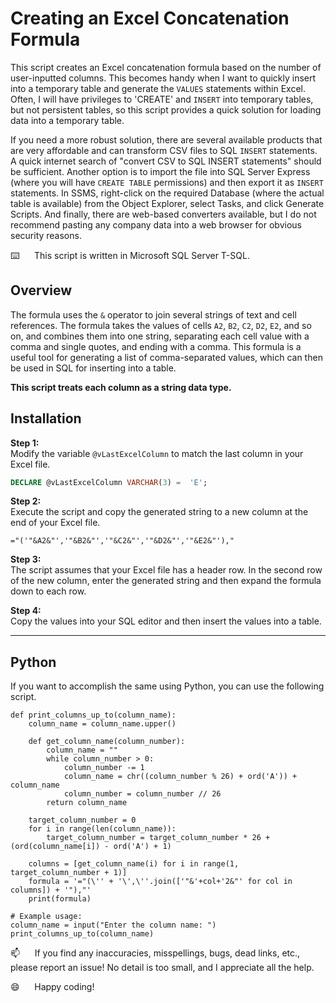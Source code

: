 # Creating an Excel Concatenation Formula

This script creates an Excel concatenation formula based on the number of user-inputted columns.  This becomes handy when I want to quickly insert into a temporary table and generate the `VALUES` statements within Excel.  Often, I will have privileges to 'CREATE' and `INSERT` into temporary tables, but not persistent tables, so this script provides a quick solution for loading data into a temporary table.

If you need a more robust solution, there are several available products that are very affordable and can transform CSV files to SQL `INSERT` statements.  A quick internet search of "convert CSV to SQL INSERT statements" should be sufficient.  Another option is to import the file into SQL Server Express (where you will have `CREATE TABLE` permissions) and then export it as `INSERT` statements.  In SSMS, right-click on the required Database (where the actual table is available) from the Object Explorer, select Tasks, and click Generate Scripts.  And finally, there are web-based converters available, but I do not recommend pasting any company data into a web browser for obvious security reasons.

⌨️&nbsp;&nbsp;&nbsp;&nbsp;&nbsp;&nbsp;This script is written in Microsoft SQL Server T-SQL.

## Overview 

The formula uses the `&` operator to join several strings of text and cell references.  The formula takes the values of cells `A2`, `B2`, `C2`, `D2`, `E2`, and so on, and combines them into one string, separating each cell value with a comma and single quotes, and ending with a comma.  This formula is a useful tool for generating a list of comma-separated values, which can then be used in SQL for inserting into a table.  

**This script treats each column as a string data type.**

## Installation

**Step 1:**  
Modify the variable `@vLastExcelColumn` to match the last column in your Excel file.
```sql
DECLARE @vLastExcelColumn VARCHAR(3) =  'E';
```

**Step 2:**  
Execute the script and copy the generated string to a new column at the end of your Excel file.
```excel
="('"&A2&"','"&B2&"','"&C2&"','"&D2&"','"&E2&"'),"
```

**Step 3:**  
The script assumes that your Excel file has a header row. In the second row of the new column, enter the generated string and then expand the formula down to each row.

**Step 4:**   
Copy the values into your SQL editor and then insert the values into a table.

------------------------------------------------

## Python

If you want to accomplish the same using Python, you can use the following script.

```
def print_columns_up_to(column_name):
    column_name = column_name.upper()

    def get_column_name(column_number):
        column_name = ""
        while column_number > 0:
            column_number -= 1
            column_name = chr((column_number % 26) + ord('A')) + column_name
            column_number = column_number // 26
        return column_name

    target_column_number = 0
    for i in range(len(column_name)):
        target_column_number = target_column_number * 26 + (ord(column_name[i]) - ord('A') + 1)

    columns = [get_column_name(i) for i in range(1, target_column_number + 1)]
    formula = '="(\'' + '\',\''.join(['"&'+col+'2&"' for col in columns]) + '"),"'
    print(formula)

# Example usage:
column_name = input("Enter the column name: ")
print_columns_up_to(column_name)
```

:mailbox:&nbsp;&nbsp;&nbsp;&nbsp;&nbsp;&nbsp;If you find any inaccuracies, misspellings, bugs, dead links, etc., please report an issue!  No detail is too small, and I appreciate all the help.

:smile:&nbsp;&nbsp;&nbsp;&nbsp;&nbsp;&nbsp;Happy coding!
